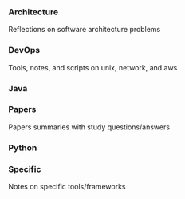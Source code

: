 ### Architecture
Reflections on software architecture problems

### DevOps
Tools, notes, and scripts on unix, network, and aws

### Java

### Papers
Papers summaries with study questions/answers

### Python

### Specific
Notes on specific tools/frameworks

